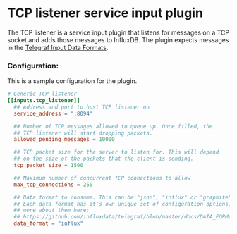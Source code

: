 # TCP listener service input plugin

The TCP listener is a service input plugin that listens for messages on a TCP
socket and adds those messages to InfluxDB.
The plugin expects messages in the
[Telegraf Input Data Formats](https://github.com/influxdata/telegraf/blob/master/docs/DATA_FORMATS_INPUT.md).

### Configuration:

This is a sample configuration for the plugin.

```toml
# Generic TCP listener
[[inputs.tcp_listener]]
  ## Address and port to host TCP listener on
  service_address = ":8094"

  ## Number of TCP messages allowed to queue up. Once filled, the
  ## TCP listener will start dropping packets.
  allowed_pending_messages = 10000

  ## TCP packet size for the server to listen for. This will depend
  ## on the size of the packets that the client is sending.
  tcp_packet_size = 1500

  ## Maximum number of concurrent TCP connections to allow
  max_tcp_connections = 250

  ## Data format to consume. This can be "json", "influx" or "graphite"
  ## Each data format has it's own unique set of configuration options, read
  ## more about them here:
  ## https://github.com/influxdata/telegraf/blob/master/docs/DATA_FORMATS_INPUT.md
  data_format = "influx"
```
